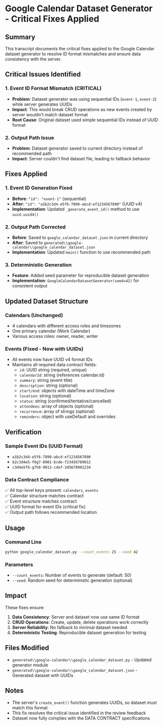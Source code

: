 # Google Calendar Dataset Generator - Critical Fixes Applied

## Summary
This transcript documents the critical fixes applied to the Google Calendar dataset generator to resolve ID format mismatches and ensure data consistency with the server.

## Critical Issues Identified

### 1. Event ID Format Mismatch (CRITICAL)
- **Problem**: Dataset generator was using sequential IDs (`event-1`, `event-2`) while server generates UUIDs
- **Impact**: This would break CRUD operations as new events created by server wouldn't match dataset format
- **Root Cause**: Original dataset used simple sequential IDs instead of UUID format

### 2. Output Path Issue
- **Problem**: Dataset generator saved to current directory instead of recommended path
- **Impact**: Server couldn't find dataset file, leading to fallback behavior

## Fixes Applied

### 1. Event ID Generation Fixed
- **Before**: `"id": "event-1"` (sequential)
- **After**: `"id": "a1b2c3d4-e5f6-7890-abcd-ef1234567890"` (UUID v4)
- **Implementation**: Updated `_generate_event_id()` method to use `uuid.uuid4()`

### 2. Output Path Corrected
- **Before**: Saved to `google_calendar_dataset.json` in current directory
- **After**: Saved to `generated\\google-calendar\\google_calendar_dataset.json`
- **Implementation**: Updated `main()` function to use recommended path

### 3. Deterministic Generation
- **Feature**: Added seed parameter for reproducible dataset generation
- **Implementation**: `GoogleCalendarDatasetGenerator(seed=42)` for consistent output

## Updated Dataset Structure

### Calendars (Unchanged)
- 4 calendars with different access roles and timezones
- One primary calendar (Work Calendar)
- Various access roles: owner, reader, writer

### Events (Fixed - Now with UUIDs)
- All events now have UUID v4 format IDs
- Maintains all required data contract fields:
  - `id`: UUID string (required, unique)
  - `calendarId`: string (references calendar.id)
  - `summary`: string (event title)
  - `description`: string (optional)
  - `start/end`: objects with dateTime and timeZone
  - `location`: string (optional)
  - `status`: string (confirmed/tentative/cancelled)
  - `attendees`: array of objects (optional)
  - `recurrence`: array of strings (optional)
  - `reminders`: object with useDefault and overrides

## Verification

### Sample Event IDs (UUID Format)
- `a1b2c3d4-e5f6-7890-abcd-ef1234567890`
- `b2c3d4e5-f6g7-8901-bcde-f23456789012`
- `c3d4e5f6-g7h8-9012-cdef-345678901234`

### Data Contract Compliance
✅ All top-level keys present: `calendars`, `events`  
✅ Calendar structure matches contract  
✅ Event structure matches contract  
✅ UUID format for event IDs (critical fix)  
✅ Output path follows recommended location  

## Usage

### Command Line
```bash
python google_calendar_dataset.py --count_events 25 --seed 42
```

### Parameters
- `--count_events`: Number of events to generate (default: 50)
- `--seed`: Random seed for deterministic generation (optional)

## Impact
These fixes ensure:
1. **Data Consistency**: Server and dataset now use same ID format
2. **CRUD Operations**: Create, update, delete operations work correctly
3. **Server Reliability**: No fallback to minimal dataset needed
4. **Deterministic Testing**: Reproducible dataset generation for testing

## Files Modified
- `generated\\google-calendar\\google_calendar_dataset.py` - Updated generator module
- `generated\\google-calendar\\google_calendar_dataset.json` - Generated dataset with UUIDs

## Notes
- The server's `create_event()` function generates UUIDs, so dataset must match this format
- This fix resolves the critical issue identified in the review feedback
- Dataset now fully complies with the DATA CONTRACT specifications